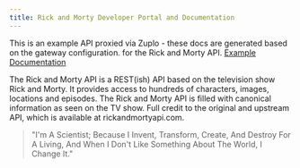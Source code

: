 ```yaml
---
title: Rick and Morty Developer Portal and Documentation
---
```


This is an example API proxied via Zuplo - these docs are generated based on the
gateway configuration. for the Rick and Morty API.
[Example Documentation](https://rickandmorty.zuplo.io/)

The Rick and Morty API is a REST(ish) API based on the television show Rick and
Morty. It provides access to hundreds of characters, images, locations and
episodes. The Rick and Morty API is filled with canonical information as seen on
the TV show. Full credit to the original and upstream API, which is available at rickandmortyapi.com.

> "I'm A Scientist; Because I Invent, Transform, Create, And Destroy For A
> Living, And When I Don't Like Something About The World, I Change It."
